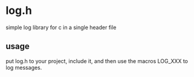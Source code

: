 # log.h
simple log library for c in a single header file

## usage
put log.h to your project, include it, and then use the macros LOG_XXX to log messages.

